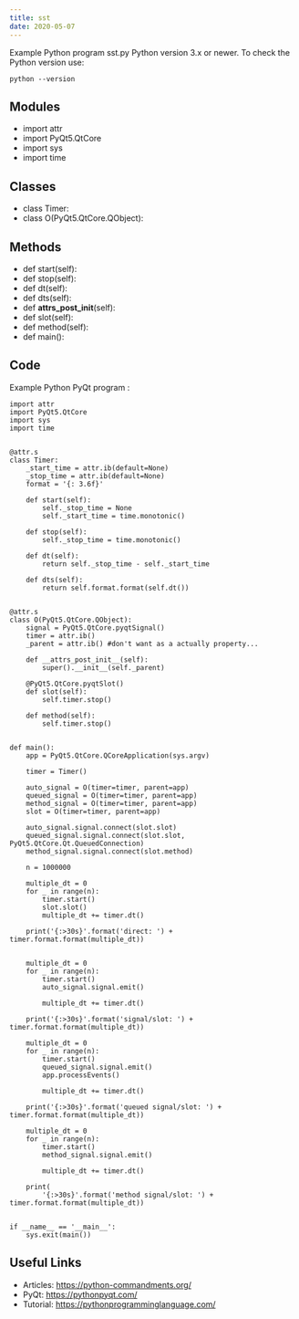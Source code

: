 ```yaml
---
title: sst
date: 2020-05-07
---
```

Example Python program sst.py
Python version 3.x or newer.
To check the Python version use:

    python --version

## Modules

* import attr
* import PyQt5.QtCore
* import sys
* import time

## Classes

* class Timer:
* class O(PyQt5.QtCore.QObject):

## Methods

* def start(self):
* def stop(self):
* def dt(self):
* def dts(self):
* def __attrs_post_init__(self):
* def slot(self):
* def method(self):
* def main():

## Code

Example Python PyQt program :

    import attr
    import PyQt5.QtCore
    import sys
    import time
    
    
    @attr.s
    class Timer:
        _start_time = attr.ib(default=None)
        _stop_time = attr.ib(default=None)
        format = '{: 3.6f}'
    
        def start(self):
            self._stop_time = None
            self._start_time = time.monotonic()
    
        def stop(self):
            self._stop_time = time.monotonic()
    
        def dt(self):
            return self._stop_time - self._start_time
    
        def dts(self):
            return self.format.format(self.dt())
    
    
    @attr.s
    class O(PyQt5.QtCore.QObject):
        signal = PyQt5.QtCore.pyqtSignal()
        timer = attr.ib()
        _parent = attr.ib() #don't want as a actually property...
    
        def __attrs_post_init__(self):
            super().__init__(self._parent)
    
        @PyQt5.QtCore.pyqtSlot()
        def slot(self):
            self.timer.stop()
    
        def method(self):
            self.timer.stop()
    
    
    def main():
        app = PyQt5.QtCore.QCoreApplication(sys.argv)
    
        timer = Timer()
    
        auto_signal = O(timer=timer, parent=app)
        queued_signal = O(timer=timer, parent=app)
        method_signal = O(timer=timer, parent=app)
        slot = O(timer=timer, parent=app)
    
        auto_signal.signal.connect(slot.slot)
        queued_signal.signal.connect(slot.slot, PyQt5.QtCore.Qt.QueuedConnection)
        method_signal.signal.connect(slot.method)
    
        n = 1000000
    
        multiple_dt = 0
        for _ in range(n):
            timer.start()
            slot.slot()
            multiple_dt += timer.dt()
    
        print('{:>30s}'.format('direct: ') + timer.format.format(multiple_dt))
    
    
        multiple_dt = 0
        for _ in range(n):
            timer.start()
            auto_signal.signal.emit()
    
            multiple_dt += timer.dt()
    
        print('{:>30s}'.format('signal/slot: ') + timer.format.format(multiple_dt))
    
        multiple_dt = 0
        for _ in range(n):
            timer.start()
            queued_signal.signal.emit()
            app.processEvents()
    
            multiple_dt += timer.dt()
    
        print('{:>30s}'.format('queued signal/slot: ') + timer.format.format(multiple_dt))
    
        multiple_dt = 0
        for _ in range(n):
            timer.start()
            method_signal.signal.emit()
    
            multiple_dt += timer.dt()
    
        print(
            '{:>30s}'.format('method signal/slot: ') + timer.format.format(multiple_dt))
    
    
    if __name__ == '__main__':
        sys.exit(main())
    

## Useful Links

- Articles: https://python-commandments.org/
- PyQt: https://pythonpyqt.com/
- Tutorial: https://pythonprogramminglanguage.com/
